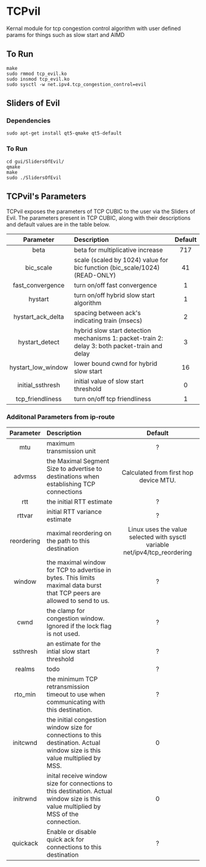 # TCPvil
Kernal module for tcp congestion control algorithm with user defined params for things such as slow start and AIMD

## To Run

```
make
sudo rmmod tcp_evil.ko
sudo insmod tcp_evil.ko
sudo sysctl -w net.ipv4.tcp_congestion_control=evil
```

## Sliders of Evil
### Dependencies

```
sudo apt-get install qt5-qmake qt5-default
```

### To Run

```
cd gui/SlidersOfEvil/
qmake
make
sudo ./SlidersOfEvil
```

## TCPvil's Parameters
TCPvil exposes the parameters of TCP CUBIC to the user via the Sliders of Evil. The parameters present in TCP CUBIC, along with their descriptions and default values are in the table below.

Parameter          | Description                                                                                    | Default
:----------------: | :--------------------------------------------------------------------------------------------- | :-----:
beta               | beta for multiplicative increase                                                               | 717
bic_scale          | scale (scaled by 1024) value for bic function (bic_scale/1024) (READ-ONLY)                     | 41
fast_convergence   | turn on/off fast convergence                                                                   | 1
hystart            | turn on/off hybrid slow start algorithm                                                        | 1
hystart_ack_delta  | spacing between ack's indicating train (msecs)                                                 | 2
hystart_detect     | hybrid slow start detection mechanisms 1: packet-train 2: delay 3: both packet-train and delay | 3
hystart_low_window | lower bound cwnd for hybrid slow start                                                         | 16
initial_ssthresh   | initial value of slow start threshold                                                          | 0
tcp_friendliness   | turn on/off tcp friendliness                                                                   | 1

### Additonal Parameters from ip-route

Parameter  | Description                                                                                                                           | Default
:--------: | :------------------------------------------------------------------------------------------------------------------------------------ | :------------------------------------------------------------------------:
mtu        | maximum transmission unit                                                                                                             | ?
advmss     | the Maximal Segment Size to advertise to destinations when establishing TCP connections                                               | Calculated from first hop device MTU.
rtt        | the initial RTT estimate                                                                                                              | ?
rttvar     | initial RTT variance estimate                                                                                                         | ?
reordering | maximal reordering on the path to this destination                                                                                    | Linux uses the value selected with sysctl variable net/ipv4/tcp_reordering
window     | the maximal window for TCP to advertise in bytes. This limits maximal data burst that TCP peers are allowed to send to us.            | ?
cwnd       | the clamp for congestion window. Ignored if the lock flag is not used.                                                                | ?
ssthresh   | an estimate for the intial slow start threshold                                                                                       | ?
realms     | todo                                                                                                                                  | ?
rto_min    | the minimum TCP retransmission timeout to use when communicating with this destination.                                               | ?
initcwnd   | the initial congestion window size for connections to this destination. Actual window size is this value multiplied by MSS.           | 0
initrwnd   | inital receive window size for connections to this destination. Actual window size is this value multiplied by MSS of the connection. | 0
quickack   | Enable or disable quick ack for connections to this destination                                                                       | ?
